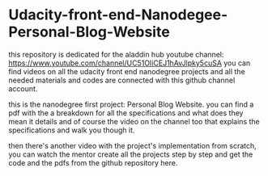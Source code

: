 # Udacity-front-end-Nanodegee-Personal-Blog-Website
this repository is dedicated for the aladdin hub youtube channel: https://www.youtube.com/channel/UC51OIiCEJ1hAvJlpky5cuSA
you can find videos on all the udacity front end nanodegree projects and all the needed materials and codes are connected with this github channel account.

this is the nanodegree first project: Personal Blog Website.
you can find a pdf with the a breakdown for all the specifications and what does they mean it details and of course the video on the channel too that explains the specifications and walk you though it.

then there's another video with the project's implementation from scratch, you can watch the mentor create all the projects step by step and get the code and the pdfs from the github repository here.
